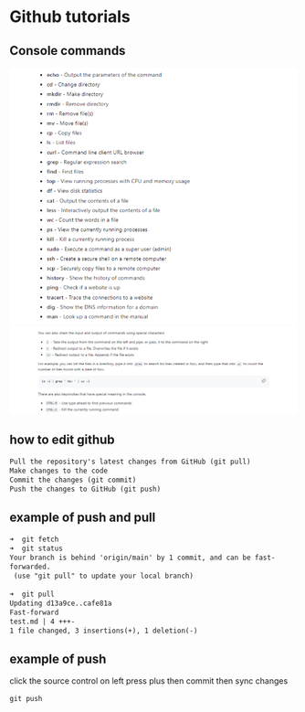 # Github tutorials
## Console commands 

<img src="notesImages/consoleCommand.png"  alt="specialChar">
<img src="notesImages/consoleCommand2.png"  alt="specialChar">

## how to edit github
```
Pull the repository's latest changes from GitHub (git pull)
Make changes to the code
Commit the changes (git commit)
Push the changes to GitHub (git push)
```
## example of push and pull
 ```
➜  git fetch
➜  git status
Your branch is behind 'origin/main' by 1 commit, and can be fast-forwarded.
  (use "git pull" to update your local branch)

➜  git pull
Updating d13a9ce..cafe81a
Fast-forward
 test.md | 4 +++-
 1 file changed, 3 insertions(+), 1 deletion(-)
```

 ## example of push 
 click the source control on left 
 press plus 
 then commit 
 then sync changes 
 ```
 git push
 ```